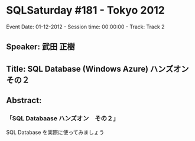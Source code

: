 # SQLSaturday #181 - Tokyo 2012
Event Date: 01-12-2012 - Session time: 00:00:00 - Track: Track 2
## Speaker: 武田 正樹
## Title: SQL Database (Windows Azure) ハンズオン　その２
## Abstract:
### 「SQL Databaase ハンズオン　その２」

SQL Database を実際に使ってみましょう

